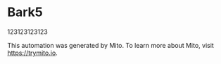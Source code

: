 
# Bark5

123123123123

This automation was generated by Mito. To learn more about Mito, visit https://trymito.io.
